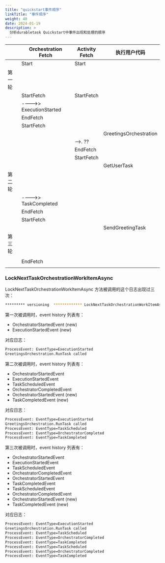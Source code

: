 ```yaml
---
title: "quickstart事件顺序"
linkTitle: "事件顺序"
weight: 40
date: 2024-01-19
description: >
  分析durabletask Quickstart中事件出现和处理的顺序
---
```




|        | Orchestration <br />Fetch | Activity <br />Fetch | 执行用户代码           |
| ------ | ------------------------- | -------------------- | ---------------------- |
|        | Start                     | Start                |                        |
| 第一轮 |                           |                      |                        |
|        | StartFetch                | StartFetch           |                        |
|        | ---->> ExecutionStarted   |                      |                        |
|        | EndFetch                  |                      |                        |
|        | StartFetch                |                      |                        |
|        |                           |                      | GreetingsOrchestration |
|        |                           | -->. ??              |                        |
|        |                           | EndFetch             |                        |
|        |                           | StartFetch           |                        |
|        |                           |                      | GetUserTask            |
| 第二轮 |                           |                      |                        |
|        | ---->> TaskCompleted      |                      |                        |
|        | EndFetch                  |                      |                        |
|        | StartFetch                |                      |                        |
|        |                           |                      | SendGreetingTask       |
| 第三轮 |                           |                      |                        |
|        |                           |                      |                        |
|        | EndFetch                  |                      |                        |
|        |                           |                      |                        |



### LockNextTaskOrchestrationWorkItemAsync



LockNextTaskOrchestrationWorkItemAsync 方法被调用的这个日志出现过三次：

```bash
********* versioning  ************* LockNextTaskOrchestrationWorkItemAsync()
```

第一次被调用时，event history 列表有：

- OrchestratorStartedEvent (new)
- ExecutionStartedEvent (new)

对应日志：

```bash
ProcessEvent: EventType=ExecutionStarted
GreetingsOrchestration.RunTask called
```

第二次被调用时，event history 列表有：

- OrchestratorStartedEvent 
- ExecutionStartedEvent
- TaskScheduledEvent
- OrchestratorCompletedEvent
- OrchestratorStartedEvent  (new)
- TaskCompletedEvent  (new)

对应日志：

```bash
ProcessEvent: EventType=ExecutionStarted
GreetingsOrchestration.RunTask called
ProcessEvent: EventType=TaskScheduled
ProcessEvent: EventType=OrchestratorCompleted
ProcessEvent: EventType=TaskCompleted
```

第三次被调用时，event history 列表有：

- OrchestratorStartedEvent 
- ExecutionStartedEvent
- TaskScheduledEvent
- OrchestratorCompletedEvent
- OrchestratorStartedEvent 
- TaskCompletedEvent
- TaskScheduledEvent
- OrchestratorCompletedEvent
- OrchestratorStartedEvent  (new)
- TaskCompletedEvent   (new)

对应日志：

```bash
ProcessEvent: EventType=ExecutionStarted
GreetingsOrchestration.RunTask called
ProcessEvent: EventType=TaskScheduled
ProcessEvent: EventType=OrchestratorCompleted
ProcessEvent: EventType=TaskCompleted
ProcessEvent: EventType=TaskScheduled
ProcessEvent: EventType=OrchestratorCompleted
ProcessEvent: EventType=TaskCompleted
```





